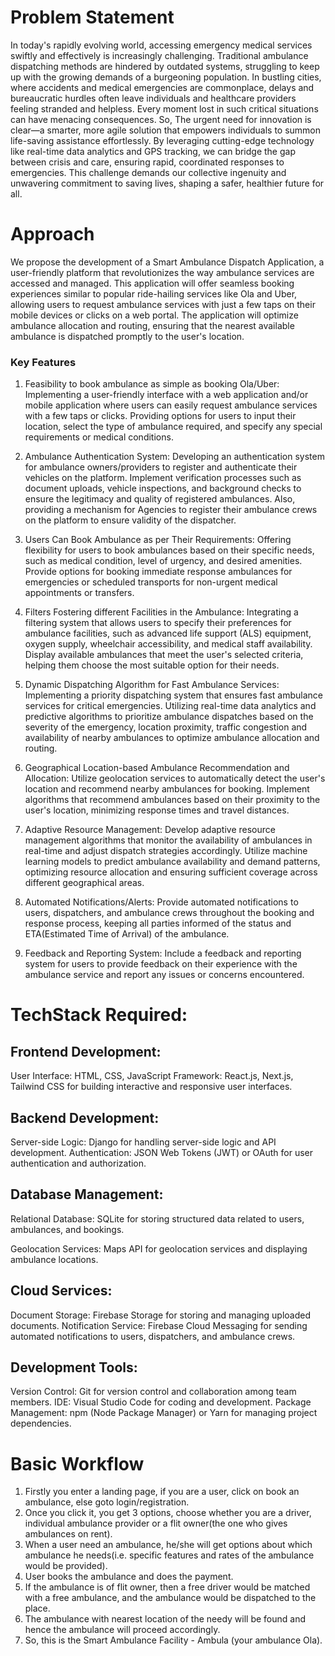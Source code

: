 # Problem Statement 

In today's rapidly evolving world, accessing emergency medical services swiftly and effectively is increasingly challenging. Traditional ambulance dispatching methods are hindered by outdated systems, struggling to keep up with the growing demands of a burgeoning population. In bustling cities, where accidents and medical emergencies are commonplace, delays and bureaucratic hurdles often leave individuals and healthcare providers feeling stranded and helpless. Every moment lost in such critical situations can have menacing consequences. So, The urgent need for innovation is clear—a smarter, more agile solution that empowers individuals to summon life-saving assistance effortlessly. By leveraging cutting-edge technology like real-time data analytics and GPS tracking, we can bridge the gap between crisis and care, ensuring rapid, coordinated responses to emergencies. This challenge demands our collective ingenuity and unwavering commitment to saving lives, shaping a safer, healthier future for all.

# Approach 

We propose the development of a Smart Ambulance Dispatch Application, a user-friendly platform that revolutionizes the way ambulance services are accessed and managed. This application will offer seamless booking experiences similar to popular ride-hailing services like Ola and Uber, allowing users to request ambulance services with just a few taps on their mobile devices or clicks on a web portal. The application will optimize ambulance allocation and routing, ensuring that the nearest available ambulance is dispatched promptly to the user's location.

### Key Features
1. Feasibility to book ambulance as simple as booking Ola/Uber:
Implementing a user-friendly interface with a web application and/or mobile application where users can easily request ambulance services with a few taps or clicks.
Providing options for users to input their location, select the type of ambulance required, and specify any special requirements or medical conditions.

2. Ambulance Authentication System:
Developing an authentication system for ambulance owners/providers to register and authenticate their vehicles on the platform.
Implement verification processes such as document uploads, vehicle inspections, and background checks to ensure the legitimacy and quality of registered ambulances.
Also, providing a mechanism for Agencies to register their ambulance crews on the platform to ensure validity of the dispatcher.

3. Users Can Book Ambulance as per Their Requirements:
Offering flexibility for users to book ambulances based on their specific needs, such as medical condition, level of urgency, and desired amenities.
Provide options for booking immediate response ambulances for emergencies or scheduled transports for non-urgent medical appointments or transfers.

4. Filters Fostering different Facilities in the Ambulance:
Integrating a filtering system that allows users to specify their preferences for ambulance facilities, such as advanced life support (ALS) equipment, oxygen supply, wheelchair accessibility, and medical staff availability.
Display available ambulances that meet the user's selected criteria, helping them choose the most suitable option for their needs.

5. Dynamic Dispatching Algorithm for Fast Ambulance Services:
Implementing a priority dispatching system that ensures fast ambulance services for critical emergencies.
Utilizing real-time data analytics and predictive algorithms to prioritize ambulance dispatches based on the severity of the emergency, location proximity, traffic congestion and availability of nearby ambulances to optimize ambulance allocation and routing.

6. Geographical Location-based Ambulance Recommendation and Allocation:
Utilize geolocation services to automatically detect the user's location and recommend nearby ambulances for booking.
Implement algorithms that recommend ambulances based on their proximity to the user's location, minimizing response times and travel distances.

7. Adaptive Resource Management:
Develop adaptive resource management algorithms that monitor the availability of ambulances in real-time and adjust dispatch strategies accordingly.
Utilize machine learning models to predict ambulance availability and demand patterns, optimizing resource allocation and ensuring sufficient coverage across different geographical areas.

8. Automated Notifications/Alerts:
Provide automated notifications to users, dispatchers, and ambulance crews throughout the booking and response process, keeping all parties informed of the status and ETA(Estimated Time of Arrival) of the ambulance.

9. Feedback and Reporting System: 
Include a feedback and reporting system for users to provide feedback on their experience with the ambulance service and report any issues or concerns encountered.

# TechStack Required:
## Frontend Development:
User Interface: HTML, CSS, JavaScript
Framework: React.js, Next.js, Tailwind CSS for building interactive and responsive user interfaces.

## Backend Development:
Server-side Logic: Django for handling server-side logic and API development.
Authentication: JSON Web Tokens (JWT) or OAuth for user authentication and authorization.

## Database Management:
Relational Database: SQLite for storing structured data related to users, ambulances, and bookings.

Geolocation Services: Maps API for geolocation services and displaying ambulance locations.

## Cloud Services:
Document Storage: Firebase Storage for storing and managing uploaded documents.
Notification Service: Firebase Cloud Messaging for sending automated notifications to users, dispatchers, and ambulance crews.

## Development Tools:
Version Control: Git for version control and collaboration among team members.
IDE: Visual Studio Code for coding and development.
Package Management: npm (Node Package Manager) or Yarn for managing project dependencies.

# Basic Workflow 

1. Firstly you enter a landing page, if you are a user, click on book an ambulance, else goto login/registration. 
2. Once you click it, you get 3 options, choose whether you are a driver, individual ambulance provider or a flit owner(the one who gives ambulances on rent).
3. When a user need an ambulance, he/she will get options about which ambulance he needs(i.e. specific features and rates of the ambulance would be provided).
4. User books the ambulance and does the payment.
5. If the ambulance is of flit owner, then a free driver would be matched with a free ambulance, and the ambulance would be dispatched to the place.
6. The ambulance with nearest location of the needy will be found and hence the ambulance will proceed accordingly.
7. So, this is the Smart Ambulance Facility - Ambula (your ambulance Ola).



